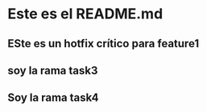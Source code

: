# Este es el README.md
## ESte es un hotfix crítico para feature1
## soy la rama task3
## Soy la rama task4
